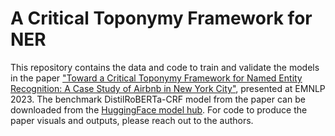 # A Critical Toponymy Framework for NER

This repository contains the data and code to train and validate the models in the paper ["Toward a Critical Toponymy Framework for Named Entity Recognition: A Case Study of Airbnb in New York City"](https://aclanthology.org/2023.emnlp-main.284/), presented at EMNLP 2023. The benchmark DistilRoBERTa-CRF model from the paper can be downloaded from the [HuggingFace model hub](https://huggingface.co/maybemkl/distilroberta-crf-geo). For code to produce the paper visuals and outputs, please reach out to the authors.
